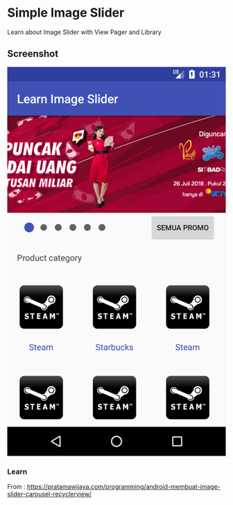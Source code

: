 # Simple Image Slider
Learn about Image Slider with View Pager and Library

## Screenshot
![1](https://github.com/abdhilabs/LearnImageSlider/blob/master/ss.png)

### Learn 
From : 
https://pratamawijaya.com/programming/android-membuat-image-slider-carousel-recyclerview/
